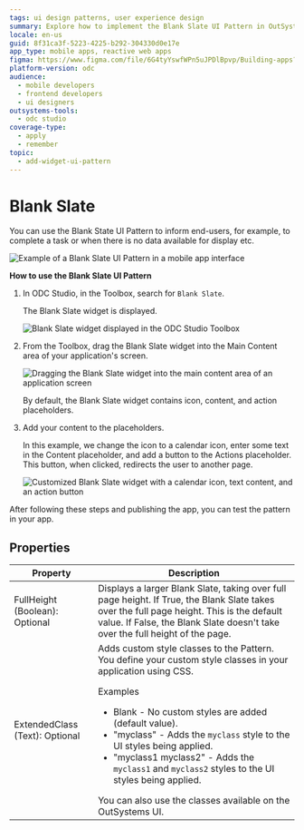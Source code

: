 ```yaml
---
tags: ui design patterns, user experience design
summary: Explore how to implement the Blank Slate UI Pattern in OutSystems Developer Cloud (ODC) to enhance user interfaces when no data is available.
locale: en-us
guid: 8f31ca3f-5223-4225-b292-304330d0e17e
app_type: mobile apps, reactive web apps
figma: https://www.figma.com/file/6G4tyYswfWPn5uJPDlBpvp/Building-apps?type=design&node-id=3203%3A10392&t=ZwHw8hXeFhwYsO5V-1
platform-version: odc
audience:
  - mobile developers
  - frontend developers
  - ui designers
outsystems-tools:
  - odc studio
coverage-type:
  - apply
  - remember
topic:
  - add-widget-ui-pattern
---
```


# Blank Slate

You can use the Blank State UI Pattern to inform end-users, for example, to complete a task or when there is no data available for display etc.

![Example of a Blank Slate UI Pattern in a mobile app interface](images/blankslate-5-ss.png "Blank Slate UI Pattern Example")

**How to use the Blank Slate UI Pattern**

1. In ODC Studio, in the Toolbox, search for `Blank Slate`.

    The Blank Slate widget is displayed.

    ![Blank Slate widget displayed in the ODC Studio Toolbox](images/blankslate-2-ss.png "Blank Slate Widget in ODC Studio Toolbox")

1. From the Toolbox, drag the Blank Slate widget into the Main Content area of your application's screen.

    ![Dragging the Blank Slate widget into the main content area of an application screen](images/blankslate-3-ss.png "Dragging Blank Slate Widget into Main Content Area")

    By default, the Blank Slate widget contains icon, content, and action placeholders.

1. Add your content to the placeholders.

    In this example, we change the icon to a calendar icon, enter some text in the Content placeholder, and add a button to the Actions placeholder. This button, when clicked, redirects the user to another page.

    ![Customized Blank Slate widget with a calendar icon, text content, and an action button](images/blankslate-4-ss.png "Customizing Blank Slate Widget with Content")

After following these steps and publishing the app, you can test the pattern in your app.

## Properties

| Property                       | Description                                                                                                                                                                                                                                                                                                                                                                                                                                                                                                                                                                                                           |
|--------------------------------|-----------------------------------------------------------------------------------------------------------------------------------------------------------------------------------------------------------------------------------------------------------------------------------------------------------------------------------------------------------------------------------------------------------------------------------------------------------------------------------------------------------------------------------------------------------------------------------------------------------------------|
| FullHeight (Boolean): Optional | Displays a larger Blank Slate, taking over full page height. If True, the Blank Slate takes over the full page height. This is the default value. If False, the Blank Slate doesn't take over the full height of the page.                                                                                                                                                                                                                                                                                                                                                                                            |
| ExtendedClass (Text): Optional | Adds custom style classes to the Pattern. You define your custom style classes in your application using CSS.<p>Examples</p><ul><li>Blank - No custom styles are added (default value).</li><li>"myclass" - Adds the ``myclass`` style to the UI styles being applied.</li><li>"myclass1 myclass2" - Adds the ``myclass1`` and ``myclass2`` styles to the UI styles being applied. </li></ul>You can also use the classes available on the OutSystems UI. |

